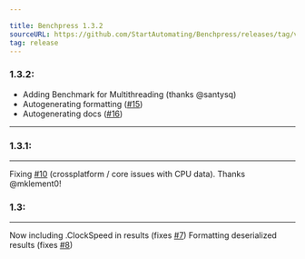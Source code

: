 ```yaml
---

title: Benchpress 1.3.2
sourceURL: https://github.com/StartAutomating/Benchpress/releases/tag/v1.3.2
tag: release
---
```

### 1.3.2:
* Adding Benchmark for Multithreading (thanks @santysq)
* Autogenerating formatting ([#15](https://github.com/StartAutomating/Benchpress/issues/15))
* Autogenerating docs ([#16](https://github.com/StartAutomating/Benchpress/issues/16))
---

### 1.3.1:
---
Fixing [#10](https://github.com/StartAutomating/Benchpress/issues/10) (crossplatform / core issues with CPU data).   Thanks @mklement0!

### 1.3:
---
Now including .ClockSpeed in results (fixes [#7](https://github.com/StartAutomating/Benchpress/issues/7))
Formatting deserialized results (fixes [#8](https://github.com/StartAutomating/Benchpress/issues/8))            
